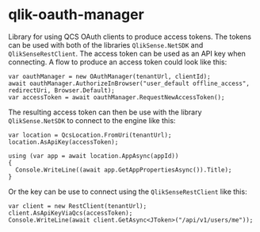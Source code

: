 # qlik-oauth-manager
Library for using QCS OAuth clients to produce access tokens. The tokens can be used with both of the
libraries `QlikSense.NetSDK` and `QlikSenseRestClient`. The access token can be used as an API key when
connecting. A flow to produce an access token could look like this:

    var oauthManager = new OAuthManager(tenantUrl, clientId);
    await oauthManager.AuthorizeInBrowser("user_default offline_access", redirectUri, Browser.Default);
    var accessToken = await oauthManager.RequestNewAccessToken();

The resulting access token can then be use with the library `QlikSense.NetSDK` to connect to the engine like this:

    var location = QcsLocation.FromUri(tenantUrl);
    location.AsApiKey(accessToken);
    
    using (var app = await location.AppAsync(appId))
    {
      Console.WriteLine((await app.GetAppPropertiesAsync()).Title);
    }

Or the key can be use to connect using the `QlikSenseRestClient` like this:

    var client = new RestClient(tenantUrl);
    client.AsApiKeyViaQcs(accessToken);
    Console.WriteLine(await client.GetAsync<JToken>("/api/v1/users/me"));